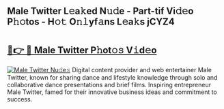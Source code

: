 ## Male Twitter L𝚎a𝚔ed N𝚞𝚍e - Part-tif Vi𝚍𝚎o P𝚑𝚘tos - H𝚘𝚝 O𝚗𝚕yf𝚊ns L𝚎a𝚔s jCYZ4

# <h2><a href="http://kf3vdq.oniu.top/?m=Male+Twitter">🔗👉 🔴 Male Twitter P𝚑ot𝚘𝚜 V𝚒d𝚎o</a></h2>

[![Male Twitter Nu𝚍e𝚜](https://i.imgur.com/0qMVB7G.gif)](http://kf3vdq.oniu.top/?m=Male+Twitter)
Digital content provider and web entertainer Male Twitter, known for sharing dance and lifestyle knowledge through solo and collaborative dance presentations and brief films. Inspiring entrepreneur Male Twitter, famed for their innovative business ideas and commitment to success.  
